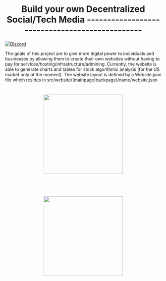 <h1 align="center">
Build your own Decentralized Social/Tech Media
-----------------------------------------------
</h1>

[![Discord](https://badgen.net/badge/icon/discord?icon=discord&label)](https://discord.gg/pfHADMGz)

The goals of this project are to give more digital power to individuals and businesses by allowing
them to create their own websites without having to pay for services/hosting/infrastructure/admining.
Currently, the website is able to generate charts and tables for stock algorithmic analysis
(for the US market only at the moment). The website layout is defined by a Website.json file
which resides in src/website/(mainpage|backpage)/name/website.json

<!-- mainpage -->
<h1 align="center">
	<img src="https://i.imgur.com/YOqdQUX.png"" width="256"/>
	<br/>
	<br/>
</h1>


<!-- profile -->
<h1 align="center">
	<img src="https://i.imgur.com/NtB6aIj.png" width="256"/>
	<br/>
	<br/>
</h1>
